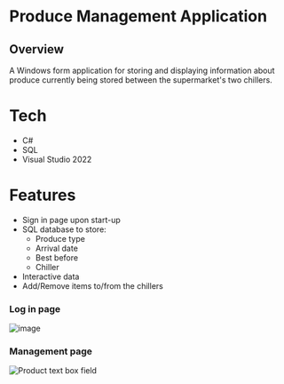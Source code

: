 # Produce Management Application

## Overview

A Windows form application for storing and displaying information about produce currently being stored between the supermarket's two chillers.

# Tech
  - C#
  - SQL
  - Visual Studio 2022

# Features
  - Sign in page upon start-up
  - SQL database to store:
      - Produce type
      - Arrival date
      - Best before
      - Chiller
  - Interactive data
  - Add/Remove items to/from the chillers

<!-- Photos -->
### Log in page 
![image](https://github.com/user-attachments/assets/b8adc76f-83f9-4bb8-9cf8-e3659b3d99ba)

### Management page

![Product text box field](https://github.com/user-attachments/assets/c9277c25-7a80-4247-b428-8d8c8f8401e7)
